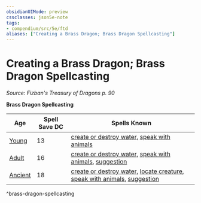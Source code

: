 ```yaml
---
obsidianUIMode: preview
cssclasses: json5e-note
tags:
- compendium/src/5e/ftd
aliases: ["Creating a Brass Dragon; Brass Dragon Spellcasting"]
---
```

# Creating a Brass Dragon; Brass Dragon Spellcasting
*Source: Fizban's Treasury of Dragons p. 90* 

**Brass Dragon Spellcasting**

| Age | Spell Save DC | Spells Known |
|-----|---------------|--------------|
| [Young](/2-Mechanics/CLI/bestiary/dragon/young-brass-dragon.md) | 13 | [create or destroy water](/2-Mechanics/CLI/spells/create-or-destroy-water.md), [speak with animals](/2-Mechanics/CLI/spells/speak-with-animals.md) |
| [Adult](/2-Mechanics/CLI/bestiary/dragon/adult-brass-dragon.md) | 16 | [create or destroy water](/2-Mechanics/CLI/spells/create-or-destroy-water.md), [speak with animals](/2-Mechanics/CLI/spells/speak-with-animals.md), [suggestion](/2-Mechanics/CLI/spells/suggestion.md) |
| [Ancient](/2-Mechanics/CLI/bestiary/dragon/ancient-brass-dragon.md) | 18 | [create or destroy water](/2-Mechanics/CLI/spells/create-or-destroy-water.md), [locate creature](/2-Mechanics/CLI/spells/locate-creature.md), [speak with animals](/2-Mechanics/CLI/spells/speak-with-animals.md), [suggestion](/2-Mechanics/CLI/spells/suggestion.md) |
^brass-dragon-spellcasting